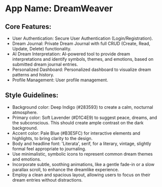 # **App Name**: DreamWeaver

## Core Features:

- User Authentication: Secure User Authentication (Login/Registration).
- Dream Journal: Private Dream Journal with full CRUD (Create, Read, Update, Delete) functionality.
- AI Dream Interpretation: AI-powered tool to provide dream interpretations and identify symbols, themes, and emotions, based on submitted dream journal entries.
- Personalized Dashboard: Personalized dashboard to visualize dream patterns and history.
- Profile Management: User profile management.

## Style Guidelines:

- Background color: Deep Indigo (#283593) to create a calm, nocturnal atmosphere.
- Primary color: Soft Lavender (#D1C4E9) to suggest peace, dreams, and the subconscious. This should create ample contrast on the dark background.
- Accent color: Pale Blue (#B3E5FC) for interactive elements and highlights, to bring clarity to the design.
- Body and headline font: 'Literata', serif, for a literary, vintage, slightly formal feel appropriate to journaling.
- Use minimalistic, symbolic icons to represent common dream themes and emotions.
- Incorporate subtle, soothing animations, like a gentle fade-in or a slow parallax scroll, to enhance the dreamlike experience.
- Employ a clean and spacious layout, allowing users to focus on their dream entries without distractions.